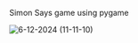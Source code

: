 Simon Says game using pygame

![6-12-2024 (11-11-10)](https://github.com/yngerges-pro/pygame-Simon_Says/assets/102266055/4c171c57-f633-4747-a998-112a4dbcf0e3)
